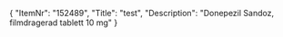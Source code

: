 {
  "ItemNr": "152489",
  "Title": "test",
  "Description": "Donepezil Sandoz, filmdragerad tablett 10 mg"
}
